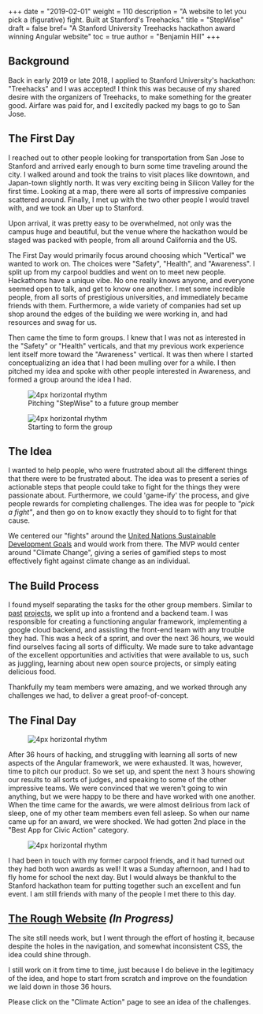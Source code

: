 +++
date = "2019-02-01"
weight = 110
description = "A website to let you pick a (figurative) fight. Built at Stanford's Treehacks."
title = "StepWise"
draft = false
bref= "A Stanford University Treehacks hackathon award winning Angular website"
toc = true
author = "Benjamin Hill"
+++

## Background
Back in early 2019 or late 2018, I applied to Stanford University's hackathon: "Treehacks" and I was accepted! I think this was because of my shared desire with the organizers of Treehacks, to make something for the greater good. Airfare was paid for, and I excitedly packed my bags to go to San Jose.

## The First Day
I reached out to other people looking for transportation from San Jose to Stanford and arrived early enough to burn some time traveling around the city. I walked around and took the trains to visit places like downtown, and Japan-town slightly north. It was very exciting being in Silicon Valley for the first time. Looking at a map, there were all sorts of impressive companies scattered around. Finally, I met up with the two other people I would travel with, and we took an Uber up to Stanford. 

Upon arrival, it was pretty easy to be overwhelmed, not only was the campus huge and beautiful, but the venue where the hackathon would be staged was packed with people, from all around California and the US.

The First Day would primarily focus around choosing which "Vertical" we wanted to work on. The choices were "Safety", "Health", and "Awareness". I split up from my carpool buddies and went on to meet new people. Hackathons have a unique vibe. No one really knows anyone, and everyone seemed open to talk, and get to know one another. I met some incredible people, from all sorts of prestigious universities, and immediately became friends with them. Furthermore, a wide variety of companies had set up shop around the edges of the building we were working in, and had resources and swag for us.

Then came the time to form groups. I knew that I was not as interested in the "Safety" or "Health" verticals, and that my previous work experience lent itself more toward the "Awareness" vertical. It was then where I started conceptualizing an idea that I had been mulling over for a while. I then pitched my idea and spoke with other people interested in Awareness, and formed a group around the idea I had.
<figure>
    <img alt="4px horizontal rhythm" src="/img/pitch1.jpg" class = "center-image">
    <figcaption>
      <h7 class = "center-image">Pitching "StepWise" to a future group member</h7>
  </figcaption>
</figure>
<figure>
    <img alt="4px horizontal rhythm" src="/img/pitch2.jpg" class = "center-image">
    <figcaption>
      <h7 class = "center-image">Starting to form the group</h7>
  </figcaption>
</figure>


## The Idea
I wanted to help people, who were frustrated about all the different things that there were to be frustrated about. The idea was to present a series of actionable steps that people could take to fight for the things they were passionate about. Furthermore, we could 'game-ify' the process, and give people rewards for completing challenges. The idea was for people to *"pick a fight"*, and then go on to know exactly they should to to fight for that cause.

We centered our "fights" around the [United Nations Sustainable Development Goals](https://www.un.org/sustainabledevelopment/sustainable-development-goals/) and would work from there. The MVP would center around "Climate Change", giving a series of gamified steps to most effectively fight against climate change as an individual.

## The Build Process
I found myself separating the tasks for the other group members. Similar to [past](../cryptocontext/) [projects](../unorthodox), we split up into a frontend and a backend team. I was responsible for creating a functioning angular framework, implementing a google cloud backend, and assisting the front-end team with any trouble they had. This was a heck of a sprint, and over the next 36 hours, we would find ourselves facing all sorts of difficulty. We made sure to take advantage of the excellent opportunities and activities that were available to us, such as juggling, learning about new open source projects, or simply eating delicious food. 

Thankfully my team members were amazing, and we worked through any challenges we had, to deliver a great proof-of-concept. 

## The Final Day
<figure>
    <img alt="4px horizontal rhythm" src="/img/pitchday.jpg" class = "center-image">
</figure>
After 36 hours of hacking, and struggling with learning all sorts of new aspects of the Angular framework, we were exhausted. It was, however, time to pitch our product. So we set up, and spent the next 3 hours showing our results to all sorts of judges, and speaking to some of the other impressive teams. We were convinced that we weren't going to win anything, but we were happy to be there and have worked with one another. When the time came for the awards, we were almost delirious from lack of sleep, one of my other team members even fell asleep. So when our name came up for an award, we were shocked. We had gotten 2nd place in the "Best App for Civic Action" category. 
<figure>
    <img alt="4px horizontal rhythm" src="/img/treehacks-team.jpg" class = "center-image">
</figure>

I had been in touch with my former carpool friends, and it had turned out they had both won awards as well! It was a Sunday afternoon, and I had to fly home for school the next day. But I would always be thankful to the Stanford hackathon team for putting together such an excellent and fun event. I am still friends with many of the people I met there to this day.

## [The Rough Website](https://stepwisetree.com/) *(In Progress)*

The site still needs work, but I went through the effort of hosting it, because despite the holes in the navigation, and somewhat inconsistent CSS, the idea could shine through. 

I still work on it from time to time, just because I do believe in the legitimacy of the idea, and hope to start from scratch and improve on the foundation we laid down in those 36 hours.

Please click on the "Climate Action" page to see an idea of the challenges.